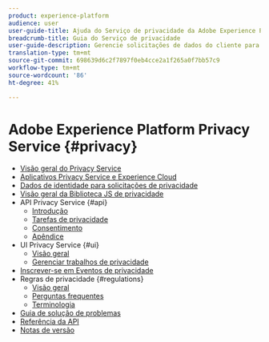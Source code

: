```yaml
---
product: experience-platform
audience: user
user-guide-title: Ajuda do Serviço de privacidade da Adobe Experience Platform
breadcrumb-title: Guia do Serviço de privacidade
user-guide-description: Gerencie solicitações de dados do cliente para cumprir com as normas legais de privacidade, como o GDPR e o CCPA.
translation-type: tm+mt
source-git-commit: 698639d6c2f7897f0eb4cce2a1f265a0f7bb57c9
workflow-type: tm+mt
source-wordcount: '86'
ht-degree: 41%

---
```



# Adobe Experience Platform Privacy Service {#privacy}

* [Visão geral do Privacy Service](home.md)
* [Aplicativos Privacy Service e Experience Cloud](experience-cloud-apps.md)
* [Dados de identidade para solicitações de privacidade](identity-data.md)
* [Visão geral da Biblioteca JS de privacidade](js-library.md)
* API Privacy Service {#api}
   * [Introdução](api/getting-started.md)
   * [Tarefas de privacidade](api/privacy-jobs.md)
   * [Consentimento](api/consent.md)
   * [Apêndice](api/appendix.md)
* UI Privacy Service {#ui}
   * [Visão geral](ui/overview.md)
   * [Gerenciar trabalhos de privacidade](ui/user-guide.md)
* [Inscrever-se em Eventos de privacidade](privacy-events.md)
* Regras de privacidade {#regulations}
   * [Visão geral](regulations/overview.md)
   * [Perguntas frequentes](regulations/faq.md)
   * [Terminologia](regulations/terminology.md)
* [Guia de solução de problemas](troubleshooting-guide.md)
* [Referência da API](https://www.adobe.io/apis/experienceplatform/home/api-reference.html#!acpdr/swagger-specs/privacy-service.yaml)
* [Notas de versão](release-notes.md)
